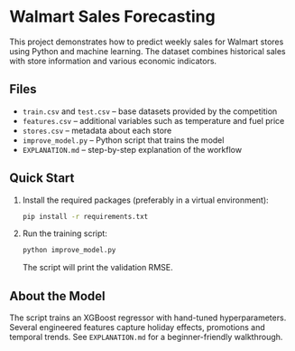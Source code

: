 # Walmart Sales Forecasting

This project demonstrates how to predict weekly sales for Walmart stores using Python and machine learning. The dataset combines historical sales with store information and various economic indicators.

## Files
- `train.csv` and `test.csv` – base datasets provided by the competition
- `features.csv` – additional variables such as temperature and fuel price
- `stores.csv` – metadata about each store
- `improve_model.py` – Python script that trains the model
- `EXPLANATION.md` – step-by-step explanation of the workflow

## Quick Start
1. Install the required packages (preferably in a virtual environment):
   ```bash
   pip install -r requirements.txt
   ```
2. Run the training script:
   ```bash
   python improve_model.py
   ```
   The script will print the validation RMSE.

## About the Model
The script trains an XGBoost regressor with hand-tuned hyperparameters. Several engineered features capture holiday effects, promotions and temporal trends. See `EXPLANATION.md` for a beginner-friendly walkthrough.
